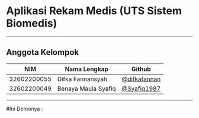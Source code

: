 # Aplikasi Rekam Medis (UTS Sistem Biomedis)

---

## Anggota Kelompok

| NIM         | Nama Lengkap            | Github                                        |
| ----------- | ----------------------- | ------------------------------------------    |
| 32602200055 | Difka Fannansyah        | [@difkafannan](https://github.com/difkafannan)|
| 32602200049 | Benaya Maula Syafiq     | [@Syafiq1987](https://github.com/Syafiq1987)  |

---
#Ini Demonya :


